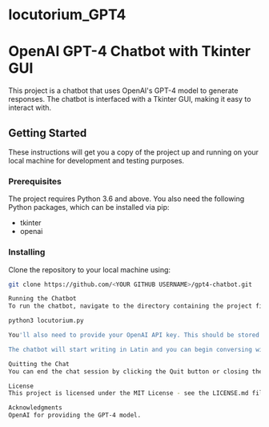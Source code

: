 # locutorium_GPT4

# OpenAI GPT-4 Chatbot with Tkinter GUI

This project is a chatbot that uses OpenAI's GPT-4 model to generate responses. The chatbot is interfaced with a Tkinter GUI, making it easy to interact with.

## Getting Started

These instructions will get you a copy of the project up and running on your local machine for development and testing purposes.

### Prerequisites

The project requires Python 3.6 and above. You also need the following Python packages, which can be installed via pip:

- tkinter
- openai

### Installing

Clone the repository to your local machine using:

```bash
git clone https://github.com/<YOUR GITHUB USERNAME>/gpt4-chatbot.git

Running the Chatbot
To run the chatbot, navigate to the directory containing the project files and run:

python3 locutorium.py

You'll also need to provide your OpenAI API key. This should be stored in a file named Tk_key.txt in the same directory as the Python script.

The chatbot will start writing in Latin and you can begin conversing with it. As long as you write in latin it should continue in that language. Type your message into the input box and press Enter or click the Send button to send it. The chatbot's response will appear in the chat window.

Quitting the Chat
You can end the chat session by clicking the Quit button or closing the chat window. The word 'vale' is used as a keyword for quitting the chat in the script.

License
This project is licensed under the MIT License - see the LICENSE.md file for details.

Acknowledgments
OpenAI for providing the GPT-4 model.
